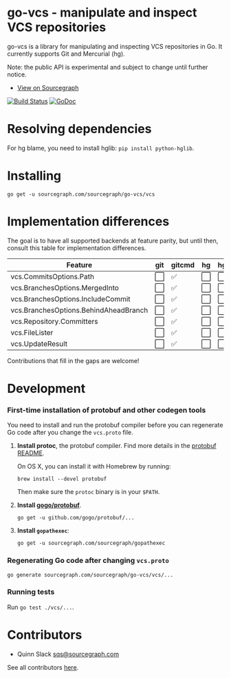 go-vcs - manipulate and inspect VCS repositories
================================================

go-vcs is a library for manipulating and inspecting VCS repositories in Go. It currently supports
Git and Mercurial (hg).

Note: the public API is experimental and subject to change until further notice.

* [View on Sourcegraph](https://sourcegraph.com/github.com/sourcegraph/go-vcs/-/def/GoPackage/github.com/sourcegraph/go-vcs/vcs/-/Repository)

[![Build Status](https://travis-ci.org/sourcegraph/go-vcs.png?branch=master)](https://travis-ci.org/sourcegraph/go-vcs)
[![GoDoc](https://godoc.org/sourcegraph.com/sourcegraph/go-vcs/vcs?status.svg)](https://godoc.org/sourcegraph.com/sourcegraph/go-vcs/vcs#Repository)

Resolving dependencies
======================

For hg blame, you need to install hglib: `pip install python-hglib`.

Installing
==========

```
go get -u sourcegraph.com/sourcegraph/go-vcs/vcs
```

Implementation differences
==========================

The goal is to have all supported backends at feature parity, but until then, consult this table for implementation differences.

| Feature                               | git                  | gitcmd             | hg                   | hgcmd                |
|---------------------------------------|----------------------|--------------------|----------------------|----------------------|
| vcs.CommitsOptions.Path               | :white_large_square: | :white_check_mark: | :white_large_square: | :white_large_square: |
| vcs.BranchesOptions.MergedInto        | :white_large_square: | :white_check_mark: | :white_large_square: | :white_large_square: |
| vcs.BranchesOptions.IncludeCommit     | :white_large_square: | :white_check_mark: | :white_large_square: | :white_large_square: |
| vcs.BranchesOptions.BehindAheadBranch | :white_large_square: | :white_check_mark: | :white_large_square: | :white_large_square: |
| vcs.Repository.Committers             | :white_large_square: | :white_check_mark: | :white_large_square: | :white_large_square: |
| vcs.FileLister                        | :white_large_square: | :white_check_mark: | :white_large_square: | :white_large_square: |
| vcs.UpdateResult                      | :white_large_square: | :white_check_mark: | :white_large_square: | :white_large_square: |

Contributions that fill in the gaps are welcome!

Development
===========

### First-time installation of protobuf and other codegen tools

You need to install and run the protobuf compiler before you can regenerate Go code after you change the `vcs.proto` file.

1.	**Install protoc**, the protobuf compiler. Find more details in the [protobuf README](https://github.com/google/protobuf).

	On OS X, you can install it with Homebrew by running:

	```
	brew install --devel protobuf
	```

	Then make sure the `protoc` binary is in your `$PATH`.

2.	**Install [gogo/protobuf](https://github.com/gogo/protobuf)**.

	```
	go get -u github.com/gogo/protobuf/...
	```

3.	**Install `gopathexec`**:

	```
	go get -u sourcegraph.com/sourcegraph/gopathexec
	```

### Regenerating Go code after changing `vcs.proto`

```
go generate sourcegraph.com/sourcegraph/go-vcs/vcs/...
```

### Running tests

Run `go test ./vcs/...`.

Contributors
============

* Quinn Slack <sqs@sourcegraph.com>

See all contributors [here](https://github.com/sourcegraph/go-vcs/graphs/contributors).
